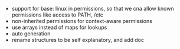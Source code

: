 - support for base: linux in permissions, so that we cna allow known permissions like access to PATH, /etc
- non-inherited permissions for context-aware permissions
- use arrays instead of maps for lookups
- auto generation
- rename structures to be self explanatory, and add doc